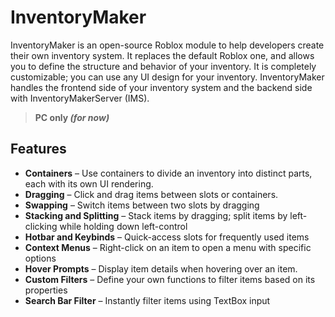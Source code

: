 # InventoryMaker
InventoryMaker is an open-source Roblox module to help developers create their own inventory system. It replaces the default Roblox one, and allows you to define the structure and behavior of your inventory. It is completely customizable; you can use any UI design for your inventory. InventoryMaker handles the frontend side of your inventory system and the backend side with InventoryMakerServer (IMS).

>**PC only *(for now)***
## Features
- **Containers** – Use containers to divide an inventory into distinct parts, each with its own UI rendering.
- **Dragging** – Click and drag items between slots or containers.
- **Swapping** – Switch items between two slots by dragging
- **Stacking and Splitting** – Stack items by dragging; split items by left-clicking while holding down left-control
- **Hotbar and Keybinds** – Quick-access slots for frequently used items
- **Context Menus** – Right-click on an item to open a menu with specific options
- **Hover Prompts** – Display item details when hovering over an item.
- **Custom Filters** – Define your own functions to filter items based on its properties
- **Search Bar Filter** – Instantly filter items using TextBox input

